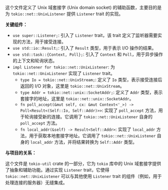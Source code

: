 这个文件定义了 Unix 域套接字 (Unix domain socket) 的辅助函数，主要目的是为 `tokio::net::UnixListener` 提供 `Listener` trait 的实现。

**关键组件：**

*   `use super::Listener;`: 引入了 `Listener` trait，该 trait 定义了监听器需要实现的方法，用于接受连接。
*   `use std::io::Result;`: 引入了 `Result` 类型，用于表示 I/O 操作的结果。
*   `use std::task::{Context, Poll};`: 引入了 `Context` 和 `Poll`，用于异步操作的上下文和轮询状态。
*   `impl Listener for tokio::net::UnixListener`:  为 `tokio::net::UnixListener` 实现了 `Listener` trait。
    *   `type Io = tokio::net::UnixStream;`: 定义了 `Io` 类型，表示接受连接后返回的 I/O 对象，这里是 `tokio::net::UnixStream`。
    *   `type Addr = tokio::net::unix::SocketAddr;`: 定义了 `Addr` 类型，表示套接字的地址，这里是 `tokio::net::unix::SocketAddr`。
    *   `fn poll_accept(&mut self, cx: &mut Context<'_>) -> Poll<Result<(Self::Io, Self::Addr)>>`: 实现了 `poll_accept` 方法，用于轮询接受新的连接。它调用了 `tokio::net::UnixListener` 自身的 `poll_accept` 方法。
    *   `fn local_addr(&self) -> Result<Self::Addr>`: 实现了 `local_addr` 方法，用于获取本地套接字地址。它调用了 `tokio::net::UnixListener` 自身的 `local_addr` 方法，并将结果转换为 `Self::Addr` 类型。

**与项目的关系：**

这个文件是 `tokio-util` crate 的一部分，它为 `tokio` 库中的 Unix 域套接字提供了抽象和辅助功能。通过实现 `Listener` trait，它使得 `tokio::net::UnixListener` 可以与其他使用 `Listener` trait 的组件（例如，用于处理连接的服务器）无缝集成。
